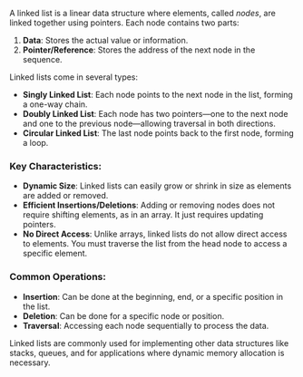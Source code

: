 A linked list is a linear data structure where elements, called *nodes*, are linked together using pointers. Each node contains two parts:

1. **Data**: Stores the actual value or information.
2. **Pointer/Reference**: Stores the address of the next node in the sequence.

Linked lists come in several types:

- **Singly Linked List**: Each node points to the next node in the list, forming a one-way chain.
- **Doubly Linked List**: Each node has two pointers—one to the next node and one to the previous node—allowing traversal in both directions.
- **Circular Linked List**: The last node points back to the first node, forming a loop.

### Key Characteristics:
- **Dynamic Size**: Linked lists can easily grow or shrink in size as elements are added or removed.
- **Efficient Insertions/Deletions**: Adding or removing nodes does not require shifting elements, as in an array. It just requires updating pointers.
- **No Direct Access**: Unlike arrays, linked lists do not allow direct access to elements. You must traverse the list from the head node to access a specific element.

### Common Operations:
- **Insertion**: Can be done at the beginning, end, or a specific position in the list.
- **Deletion**: Can be done for a specific node or position.
- **Traversal**: Accessing each node sequentially to process the data.

Linked lists are commonly used for implementing other data structures like stacks, queues, and for applications where dynamic memory allocation is necessary.